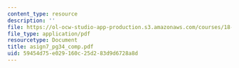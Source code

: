 ```yaml
---
content_type: resource
description: ''
file: https://ol-ocw-studio-app-production.s3.amazonaws.com/courses/18-996a-simplicity-theory-spring-2004/59454d75e029160c25d283d9d6728a8d_asign7_pg34_comp.pdf
file_type: application/pdf
resourcetype: Document
title: asign7_pg34_comp.pdf
uid: 59454d75-e029-160c-25d2-83d9d6728a8d
---
```

